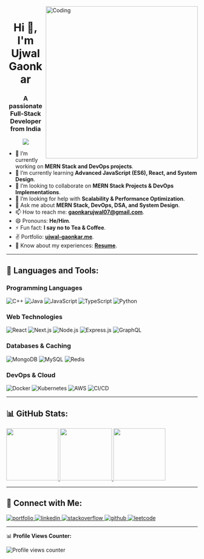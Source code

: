 <img align="right" width="400px" src="https://www.wingstechsolutions.com/wp-content/uploads/2022/03/full-stack-development.gif" alt="Coding">

<h1 align="center">Hi 👋, I'm Ujwal Gaonkar</h1>
<h3 align="center">A passionate Full-Stack Developer from India</h3>

<p align="center">
  <a href="https://github.com/DenverCoder1/readme-typing-svg">
    <img src="https://readme-typing-svg.herokuapp.com?&font=IBM+Plex+Sans&color=abcdef&size=20&lines=Welcome+to+my+GitHub+Profile!;I'm+an+MCA+Postgraduate+from+India;I'm+a+MERN+Stack+Developer;I'm+a+Web+Developer+and+Designer;I+have+strong+knowledge+in+DSA+and+System+Design" />
  </a>
</p>

- 🔭 I’m currently working on **MERN Stack and DevOps projects**.
- 🌱 I’m currently learning **Advanced JavaScript (ES6), React, and System Design**.
- 👯 I’m looking to collaborate on **MERN Stack Projects & DevOps Implementations**.
- 🤔 I’m looking for help with **Scalability & Performance Optimization**.
- 💬 Ask me about **MERN Stack, DevOps, DSA, and System Design**.
- 📫 How to reach me: **gaonkarujwal07@gmail.com**.
- 😄 Pronouns: **He/Him**.
- ⚡ Fun fact: **I say no to Tea & Coffee**.
- ✌ Portfolio: **[ujwal-gaonkar.me](https://www.ujwal-gaonkar.me/)**.
- 📄 Know about my experiences: **[Resume](https://drive.google.com/file/d/1I0bHftwVVOrQDW1k9wM5eE6u3pD6rzml/view)**.

---

## 🚀 Languages and Tools:

### **Programming Languages**
![C++](https://img.shields.io/badge/C++-00599C?style=for-the-badge&logo=c%2B%2B&logoColor=white)
![Java](https://img.shields.io/badge/Java-ED8B00?style=for-the-badge&logo=java&logoColor=white)
![JavaScript](https://img.shields.io/badge/JavaScript-F7DF1E?style=for-the-badge&logo=javascript&logoColor=black)
![TypeScript](https://img.shields.io/badge/TypeScript-3178C6?style=for-the-badge&logo=typescript&logoColor=white)
![Python](https://img.shields.io/badge/Python-3776AB?style=for-the-badge&logo=python&logoColor=white)

### **Web Technologies**
![React](https://img.shields.io/badge/React-61DAFB?style=for-the-badge&logo=react&logoColor=black)
![Next.js](https://img.shields.io/badge/Next.js-000000?style=for-the-badge&logo=nextdotjs&logoColor=white)
![Node.js](https://img.shields.io/badge/Node.js-339933?style=for-the-badge&logo=nodedotjs&logoColor=white)
![Express.js](https://img.shields.io/badge/Express.js-404D59?style=for-the-badge&logo=express&logoColor=white)
![GraphQL](https://img.shields.io/badge/GraphQL-E10098?style=for-the-badge&logo=graphql&logoColor=white)

### **Databases & Caching**
![MongoDB](https://img.shields.io/badge/MongoDB-4EA94B?style=for-the-badge&logo=mongodb&logoColor=white)
![MySQL](https://img.shields.io/badge/MySQL-4479A1?style=for-the-badge&logo=mysql&logoColor=white)
![Redis](https://img.shields.io/badge/Redis-DC382D?style=for-the-badge&logo=redis&logoColor=white)

### **DevOps & Cloud**
![Docker](https://img.shields.io/badge/Docker-2496ED?style=for-the-badge&logo=docker&logoColor=white)
![Kubernetes](https://img.shields.io/badge/Kubernetes-326CE5?style=for-the-badge&logo=kubernetes&logoColor=white)
![AWS](https://img.shields.io/badge/AWS-232F3E?style=for-the-badge&logo=amazonaws&logoColor=white)
![CI/CD](https://img.shields.io/badge/CI/CD-FF6C37?style=for-the-badge&logo=gitlab&logoColor=white)

---

## 📊 GitHub Stats:

<a href="https://github.com/Ujwal-Gaonkar">
  <img height="137px" src="https://github-readme-stats.vercel.app/api?username=Ujwal-Gaonkar&show_icons=true&theme=tokyonight" />
</a>
<a href="https://github.com/Ujwal-Gaonkar">
  <img height="137px" src="https://github-readme-stats.vercel.app/api/top-langs/?username=Ujwal-Gaonkar&layout=compact&theme=tokyonight" />
</a>
<a href="https://github.com/Ujwal-Gaonkar">
  <img height="137px" src="https://github-readme-stats.vercel.app/api/top-langs/?username=ujwal-gaonkar&hide=html&hide_title=true&hide_border=true&layout=compact&langs_count=6&exclude_repo=comp426,Redventures-Movie-Quotes&text_color=000&icon_color=fff&bg_color=0,52fa5a,4dfcff,c64dff&theme=graywhite" />
</a>

---

## 🔗 Connect with Me:

<a href="https://ujwalgaonkar.engineer/" target="_blank">
    <img alt="portfolio" src="https://img.shields.io/badge/portfolio-%23.svg?&style=for-the-badge&logo=&logoColor=white">
</a>
<a href="https://www.linkedin.com/in/ujwal-gaonkar-6746aa1a7/" target="_blank">
    <img alt="linkedin" src="https://img.shields.io/badge/linkedin-%230077B5.svg?&style=for-the-badge&logo=linkedin&logoColor=white">
</a>
<a href="https://stackoverflow.com/users/19602290/ujwal-gaonkar" target="_blank">
    <img alt="stackoverflow" src="https://img.shields.io/badge/stackoverflow-%23F58025.svg?&style=for-the-badge&logo=stackoverflow&logoColor=white">
</a>
<a href="https://github.com/Ujwal-Gaonkar" target="_blank">
    <img alt="github" src="https://img.shields.io/badge/github-%2312100E.svg?&style=for-the-badge&logo=github&logoColor=white">
</a>
<a href="https://leetcode.com/u/ujwalgaonkar03/" target="_blank">
    <img alt="leetcode" src="https://img.shields.io/badge/LeetCode-FFA116?style=for-the-badge&logo=leetcode&logoColor=black">
</a>

---

📊 **Profile Views Counter:**
<p align="left">
    <img src="https://komarev.com/ghpvc/?username=ujwal-gaonkar" alt="Profile views counter">
</p>
